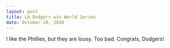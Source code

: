 ```yaml
---
layout: post
title: LA Dodgers win World Series
date: October 28, 2020
---
```

I like the Phillies, but they are lousy. Too bad. Congrats, Dodgers!